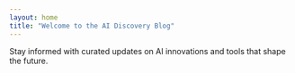 ```yaml
--- 
layout: home
title: "Welcome to the AI Discovery Blog"
---
```


Stay informed with curated updates on AI innovations and tools that shape the future.
